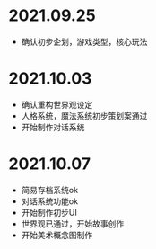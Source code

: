 

# 2021.09.25

- 确认初步企划，游戏类型，核心玩法



# 2021.10.03

- 确认重构世界观设定
- 人格系统，魔法系统初步策划案通过
- 开始制作对话系统



# 2021.10.07

- 简易存档系统ok
- 对话系统功能ok
- 开始制作初步UI
- 世界观已通过，开始故事创作
- 开始美术概念图制作

